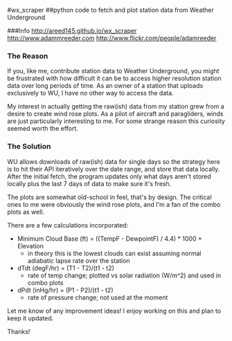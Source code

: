 #wx_scraper
##python code to fetch and plot station data from Weather Underground

###Info
http://areed145.github.io/wx_scraper
http://www.adammreeder.com
http://www.flickr.com/people/adamreeder

### The Reason
If you, like me, contribute station data to Weather Underground, you might be frustrated with how difficult it can be to access higher resolution station data over long periods of time. As an owner of a station that uploads exclusively to WU, I have no other way to access the data.

My interest in actually getting the raw(ish) data from my station grew from a desire to create wind rose plots. As a pilot of aircraft and paragliders, winds are just particularly interesting to me. For some strange reason this curiosity seemed worth the effort.

### The Solution
WU allows downloads of raw(ish) data for single days so the strategy here is to hit their API iteratively over the date range, and store that data locally. After the initial fetch, the program updates only what days aren't stored locally plus the last 7 days of data to make sure it's fresh.

The plots are somewhat old-school in feel, that's by design. The critical ones to me were obviously the wind rose plots, and I'm a fan of the combo plots as well.

There are a few calculations incorporated:
 - Minimum Cloud Base (ft) = ((TempF - DewpointF) / 4.4) * 1000 + Elevation
    - in theory this is the lowest clouds can exist assuming normal adiabatic lapse rate over the station
 - dTdt (degF/hr) = (T1 - T2)/(t1 - t2)
    - rate of temp change; plotted vs solar radiation (W/m^2) and used in combo plots
 - dPdt (inHg/hr) = (P1 - P2)/(t1 - t2)
    - rate of pressure change; not used at the moment

Let me know of any improvement ideas! I enjoy working on this and plan to keep it updated.

Thanks!